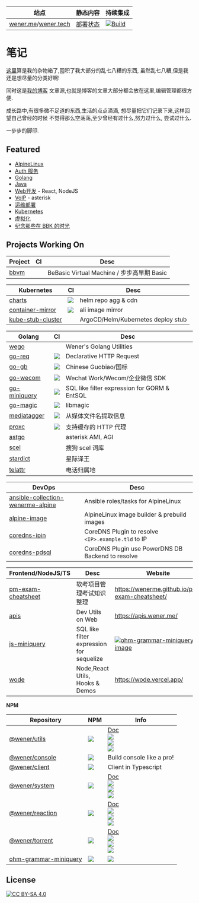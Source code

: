 | 站点                                                              | 静态内容                                                 | 持续集成                                                                                                         |
| ----------------------------------------------------------------- | -------------------------------------------------------- | ---------------------------------------------------------------------------------------------------------------- |
| [wener.me](https://wener.me)/[wener.tech](https://www.wener.tech) | [部署状态](https://github.com/wenerme/wener/deployments) | [![Build](https://github.com/wenerme/wener/workflows/Build/badge.svg)](https://github.com/wenerme/wener/actions) |

# 笔记

[这里](https://github.com/wenerme/wener)算是我的杂物箱了,囤积了我大部分的乱七八糟的东西,
虽然乱七八糟,但是我还是想尽量的分类好啊!

同时这是[我的博客](https://wener.me)
文章源,也就是博客的文章大部分都会放在这里,编辑管理都很方便.

成长路中,有很多微不足道的东西,生活的点点滴滴,
想尽量把它们记录下来,这样回望自己曾经的时候
不觉得那么空荡荡,至少曾经有过什么,努力过什么,
尝试过什么.

一步步的脚印.

## Featured

- [AlpineLinux](https://www.wener.tech/notes/os/alpine)
- [Auth 服务](https://www.wener.tech/notes/service/auth)
- [Golang](https://www.wener.tech/notes/languages/go)
- [Java](https://www.wener.tech/notes/java)
- [Web开发](https://www.wener.tech/notes/web) - React, NodeJS
- [VoIP](https://www.wener.tech/notes/voip) - asterisk
- [运维部署](https://www.wener.tech/notes/devops)
- [Kubernetes](https://www.wener.tech/notes/devops/kubernetes)
- [虚拟化](https://www.wener.tech/notes/os/virt)
- [纪念那些在 BBK 的时光](https://wener.me/story/bbk-memory)

## Projects Working On

| Project | CI  | Desc                                       |
| ------- | --- | ------------------------------------------ |
| [bbvm]  |     | BeBasic Virtual Machine / 步步高早期 Basic |

[bbvm]: https://github.com/wenerme/bbvm

| Kubernetes          | CI                                                  | Desc                               |
| ------------------- | --------------------------------------------------- | ---------------------------------- |
| [charts]            | [![][charts-ci-img]][charts-ci]                     | helm repo agg & cdn                |
| [container-mirror]  | [![][container-mirror-ci-img]][container-mirror-ci] | ali image mirror                   |
| [kube-stub-cluster] |                                                     | ArgoCD/Helm/Kubernetes deploy stub |

[charts]: https://github.com/wenerme/charts
[charts-ci-img]: https://github.com/wenerme/charts/actions/workflows/pages.yaml/badge.svg
[charts-ci]: https://github.com/wenerme/charts/actions/workflows/pages.yaml
[container-mirror]: https://github.com/wenerme/container-mirror
[container-mirror-ci-img]: https://github.com/wenerme/container-mirror/actions/workflows/sync.yaml/badge.svg
[container-mirror-ci]: https://github.com/wenerme/container-mirror/actions/workflows/sync.yaml
[kube-stub-cluster]: https://github.com/wenerme/kube-stub-cluster

| Golang         | CI                                          | Desc                                         |
| -------------- | ------------------------------------------- | -------------------------------------------- |
| [wego]         |                                             | Wener's Golang Utilities                     |
| [go-req]       | [![][go-req-ci-img]][go-req-ci]             | Declarative HTTP Request                     |
| [go-gb]        | [![][go-gb-ci-img]][go-gb-ci]               | Chinese Guobiao/国标                         |
| [go-wecom]     | [![][go-wecom-ci-img]][go-wecom-ci]         | Wechat Work/Wecom/企业微信 SDK               |
| [go-miniquery] | [![][go-miniquery-ci-img]][go-miniquery-ci] | SQL like filter expression for GORM & EntSQL |
| [go-magic]     | [![][go-magic-ci-img]][go-magic-ci]         | libmagic                                     |
| [mediatagger]  | [![][mediatagger-ci-img]][mediatagger-ci]   | 从媒体文件名提取信息                         |
| [proxc]        | [![][proxc-ci-img]][proxc-ci]               | 支持缓存的 HTTP 代理                         |
| [astgo]        |                                             | asterisk AMI, AGI                            |
| [scel]         |                                             | 搜狗 scel 词库                               |
| [stardict]     |                                             | 星际译王                                     |
| [telattr]      |                                             | 电话归属地                                   |

[wego]: https://github.com/wenerme/wego
[mediatagger]: https://github.com/wenerme/mediatagger
[mediatagger-ci]: https://github.com/wenerme/mediatagger/actions/workflows/ci.yml
[mediatagger-ci-img]: https://github.com/wenerme/mediatagger/actions/workflows/ci.yml/badge.svg
[proxc]: https://github.com/wenerme/proxc
[proxc-ci]: https://github.com/wenerme/proxc/actions/workflows/ci.yml
[proxc-ci-img]: https://github.com/wenerme/proxc/actions/workflows/ci.yml/badge.svg
[go-req]: https://github.com/wenerme/go-req
[go-req-ci-img]: https://github.com/wenerme/go-req/actions/workflows/ci.yml/badge.svg
[go-req-ci]: https://github.com/wenerme/go-req/actions/workflows/ci.yml
[go-magic]: https://github.com/wenerme/go-magic
[go-magic-ci]: https://github.com/wenerme/go-magic/actions/workflows/ci.yml
[go-magic-ci-img]: https://github.com/wenerme/go-magic/actions/workflows/ci.yml/badge.svg
[astgo]: https://github.com/wenerme/astgo
[go-gb]: https://github.com/wenerme/go-gb
[go-gb-ci-img]: https://github.com/wenerme/go-gb/actions/workflows/ci.yml/badge.svg
[go-gb-ci]: https://github.com/wenerme/go-gb/actions/workflows/ci.yml
[go-wecom]: https://github.com/wenerme/go-wecom
[go-wecom-ci]: https://github.com/wenerme/go-wecom/actions/workflows/ci.yml
[go-wecom-ci-img]: https://github.com/wenerme/go-wecom/actions/workflows/ci.yml/badge.svg
[go-miniquery]: https://github.com/wenerme/go-miniquery
[go-miniquery-ci]: https://github.com/wenerme/go-miniquery/actions/workflows/ci.yml
[go-miniquery-ci-img]: https://github.com/wenerme/go-miniquery/actions/workflows/ci.yml/badge.svg
[scel]: https://github.com/wenerme/scel
[stardict]: https://github.com/wenerme/stardict
[telattr]: https://github.com/wenerme/telattr

| DevOps                              | Desc                                               |
| ----------------------------------- | -------------------------------------------------- |
| [ansible-collection-wenerme-alpine] | Ansible roles/tasks for AlpineLinux                |
| [alpine-image]                      | AlpineLinux image builder & prebuild images        |
| [coredns-ipin]                      | CoreDNS Plugin to resolve `<IP>.example.tld` to IP |
| [coredns-pdsql]                     | CoreDNS Plugin use PowerDNS DB Backend to resolve  |

[coredns-pdsql]: https://github.com/wenerme/coredns-pdsql
[coredns-ipin]: https://github.com/wenerme/coredns-ipin
[ansible-collection-wenerme-alpine]: https://github.com/wenerme/ansible-collection-wenerme-alpine
[alpine-image]: https://github.com/wenerme/alpine-image
[wenerme/wener]: https://github.com/wenerme/wener

| Frontend/NodeJS/TS   | Desc                                     | Website                                                 |
| -------------------- | ---------------------------------------- | ------------------------------------------------------- |
| [pm-exam-cheatsheet] | 软考项目管理考试知识整理                 | https://wenerme.github.io/pm-exam-cheatsheet/           |
| [apis]               | Dev Utils on Web                         | https://apis.wener.me/                                  |
| [js-miniquery]       | SQL like filter expression for sequelize | [![ohm-grammar-miniquery-image]][ohm-grammar-miniquery] |
| [wode]               | Node,React Utils, Hooks & Demos          | https://wode.vercel.app/                                |

[pm-exam-cheatsheet]: https://github.com/wenerme/pm-exam-cheatsheet
[apis]: https://github.com/wenerme/apis
[wode]: https://github.com/wenerme/wode
[js-miniquery]: https://github.com/wenerme/js-miniquery
[ohm-grammar-miniquery]: https://www.npmjs.com/package/ohm-grammar-miniquery
[ohm-grammar-miniquery-image]: https://img.shields.io/npm/v/ohm-grammar-miniquery?label=ohm-grammar-miniquery

**NPM**

| Repository                                          | NPM                                                             | Info                                                                                         |
| --------------------------------------------------- | --------------------------------------------------------------- | -------------------------------------------------------------------------------------------- |
| [@wener/utils][utils-repo]                          | [![][utils-version]][utils-npm]                                 | [Doc][utils-doc]<br/> ![][utils-license]<br/>![][utils-size]<br/>![][utils-deps]             |
| [@wener/console][console-repo]                      | [![][console-version]][console-npm]                             | Build console like a pro!                                                                    |
| [@wener/client][client-repo]                        | [![][client-version]][client-npm]                               | Client in Typescript                                                                         |
| [@wener/system][system-repo]                        | [![][system-version]][system-npm]                               | [Doc][system-doc]<br/> ![][system-license]<br/>![][system-size]<br/>![][system-deps]         |
| [@wener/reaction][reaction-repo]                    | [![][reaction-version]][reaction-npm]                           | [Doc][reaction-doc]<br/> ![][reaction-license]<br/>![][reaction-size]<br/>![][reaction-deps] |
| [@wener/torrent][torrent-repo]                      | [![][torrent-version]][torrent-npm]                             | [Doc][torrent-doc]<br/> ![][torrent-license]<br/>![][torrent-size]<br/>![][torrent-deps]     |
| [ohm-grammar-miniquery][ohm-grammar-miniquery-repo] | [![][ohm-grammar-miniquery-version]][ohm-grammar-miniquery-npm] | ![][ohm-grammar-miniquery-license]                                                           |

[utils-repo]: https://github.com/wenerme/wode/tree/main/packages/wener-utils
[utils-npm]: https://www.npmjs.com/package/@wener/utils
[utils-version]: https://img.shields.io/npm/v/@wener/utils
[utils-license]: https://img.shields.io/npm/l/@wener/utils
[utils-size]: https://badgen.net/bundlephobia/minzip/@wener/utils
[utils-deps]: https://badgen.net/bundlephobia/dependency-count/@wener/utils
[utils-doc]: https://wode.vercel.app/docs/modules/_wener_utils.html
[console-repo]: https://github.com/wenerme/wode/tree/main/packages/wener-console
[console-npm]: https://www.npmjs.com/package/@wener/console
[console-version]: https://img.shields.io/npm/v/@wener/console
[client-repo]: https://github.com/wenerme/wode/tree/main/packages/wener-client
[client-npm]: https://www.npmjs.com/package/@wener/client
[client-version]: https://img.shields.io/npm/v/@wener/client
[system-repo]: https://github.com/wenerme/wode/tree/main/packages/system
[system-npm]: https://www.npmjs.com/package/@wener/system
[system-version]: https://img.shields.io/npm/v/@wener/system
[system-license]: https://img.shields.io/npm/l/@wener/system
[system-size]: https://badgen.net/bundlephobia/minzip/@wener/system
[system-deps]: https://badgen.net/bundlephobia/dependency-count/@wener/system
[system-doc]: https://wode.vercel.app/docs/modules/_wener_system.html
[reaction-repo]: https://github.com/wenerme/wode/tree/main/packages/wener-reaction
[reaction-npm]: https://www.npmjs.com/package/@wener/reaction
[reaction-version]: https://img.shields.io/npm/v/@wener/reaction
[reaction-license]: https://img.shields.io/npm/l/@wener/reaction
[reaction-size]: https://badgen.net/bundlephobia/minzip/@wener/reaction
[reaction-deps]: https://badgen.net/bundlephobia/dependency-count/@wener/reaction
[reaction-doc]: https://wode.vercel.app/docs/modules/_wener_reaction.html
[torrent-repo]: https://github.com/wenerme/wode/tree/main/packages/torrent
[torrent-npm]: https://www.npmjs.com/package/@wener/torrent
[torrent-version]: https://img.shields.io/npm/v/@wener/torrent
[torrent-license]: https://img.shields.io/npm/l/@wener/torrent
[torrent-size]: https://badgen.net/bundlephobia/minzip/@wener/torrent
[torrent-deps]: https://badgen.net/bundlephobia/dependency-count/@wener/torrent
[torrent-doc]: https://wode.vercel.app/docs/modules/_wener_torrent.html
[ohm-grammar-miniquery-repo]: https://github.com/wenerme/js-miniquery/tree/main/packages/ohm-grammar-miniquery
[ohm-grammar-miniquery-npm]: https://www.npmjs.com/package/ohm-grammar-miniquery
[ohm-grammar-miniquery-version]: https://img.shields.io/npm/v/ohm-grammar-miniquery
[ohm-grammar-miniquery-license]: https://img.shields.io/npm/l/ohm-grammar-miniquery

## License

[![CC BY-SA 4.0][cc-by-sa-img]][cc-by-sa]

[cc-by-sa-img]: https://mirrors.creativecommons.org/presskit/buttons/88x31/svg/by-sa.svg
[cc-by-sa]: http://creativecommons.org/licenses/by-sa/4.0/
